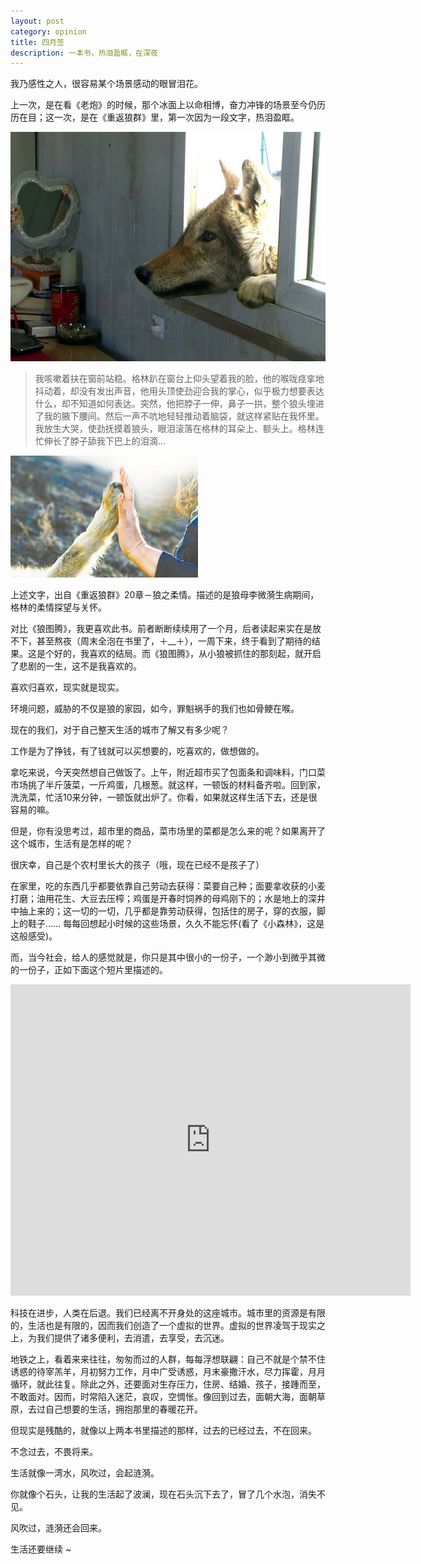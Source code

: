 ```yaml
---
layout: post
category: opinion
title: 四月签
description: 一本书，热泪盈眶，在深夜
---
```


我乃感性之人，很容易某个场景感动的眼冒泪花。

上一次，是在看《老炮》的时候，那个冰面上以命相博，奋力冲锋的场景至今仍历历在目；这一次，是在《重返狼群》里，第一次因为一段文字，热泪盈眶。

![](images/2016_04/green01.jpg)

> 我咳嗽着扶在窗前站稳。格林趴在窗台上仰头望着我的脸，他的喉咙痉挛地抖动着，却没有发出声音，他用头顶使劲迎合我的掌心，似乎极力想要表达什么，却不知道如何表达。突然，他把脖子一伸，鼻子一拱，整个狼头埋进了我的腋下腰间。然后一声不吭地轻轻推动着脑袋，就这样紧贴在我怀里。我放生大哭，使劲抚摸着狼头，眼泪滚落在格林的耳朵上、额头上。格林连忙伸长了脖子舔我下巴上的泪滴...

![](images/2016_04/green02.jpg)

上述文字，出自《重返狼群》20章－狼之柔情。描述的是狼母李微漪生病期间，格林的柔情探望与关怀。

对比《狼图腾》，我更喜欢此书。前者断断续续用了一个月，后者读起来实在是放不下，甚至熬夜（周末全泡在书里了，＋__＋），一周下来，终于看到了期待的结果。这是个好的，我喜欢的结局。而《狼图腾》，从小狼被抓住的那刻起，就开启了悲剧的一生，这不是我喜欢的。

喜欢归喜欢，现实就是现实。

环境问题，威胁的不仅是狼的家园，如今，罪魁祸手的我们也如骨鲠在喉。

现在的我们，对于自己整天生活的城市了解又有多少呢？

工作是为了挣钱，有了钱就可以买想要的，吃喜欢的，做想做的。

拿吃来说，今天突然想自己做饭了。上午，附近超市买了包面条和调味料，门口菜市场挑了半斤菠菜，一斤鸡蛋，几根葱。就这样，一顿饭的材料备齐啦。回到家，洗洗菜，忙活10来分钟，一顿饭就出炉了。你看，如果就这样生活下去，还是很容易的嘛。

但是，你有没思考过，超市里的商品，菜市场里的菜都是怎么来的呢？如果离开了这个城市，生活有是怎样的呢？

很庆幸，自己是个农村里长大的孩子（哦，现在已经不是孩子了）

在家里，吃的东西几乎都要依靠自己劳动去获得：菜要自己种；面要拿收获的小麦打磨；油用花生、大豆去压榨；鸡蛋是开春时饲养的母鸡刚下的；水是地上的深井中抽上来的；这一切的一切，几乎都是靠劳动获得，包括住的房子，穿的衣服，脚上的鞋子...... 每每回想起小时候的这些场景，久久不能忘怀(看了《小森林》，这是这般感受)。

而，当今社会，给人的感觉就是，你只是其中很小的一份子，一个渺小到微乎其微的一份子，正如下面这个短片里描述的。

<iframe frameborder="0" width="640" height="498" src="http://v.qq.com/iframe/player.html?vid=x0187xc07ap&tiny=0&auto=0" allowfullscreen></iframe>


科技在进步，人类在后退。我们已经离不开身处的这座城市。城市里的资源是有限的，生活也是有限的，因而我们创造了一个虚拟的世界。虚拟的世界凌驾于现实之上，为我们提供了诸多便利，去消遣，去享受，去沉迷。

地铁之上，看着来来往往，匆匆而过的人群，每每浮想联翩：自己不就是个禁不住诱惑的待宰羔羊，月初努力工作，月中广受诱惑，月末豪撒汗水，尽力挥霍，月月循环，就此往复。除此之外，还要面对生存压力，住房、结婚、孩子，接踵而至，不敢面对。因而，时常陷入迷茫，哀叹，空惆怅。像回到过去，面朝大海，面朝草原，去过自己想要的生活，拥抱那里的春暖花开。

但现实是残酷的，就像以上两本书里描述的那样，过去的已经过去，不在回来。

不念过去，不畏将来。

生活就像一湾水，风吹过，会起涟漪。

你就像个石头，让我的生活起了波澜，现在石头沉下去了，冒了几个水泡，消失不见。

风吹过，涟漪还会回来。

生活还要继续 ~


